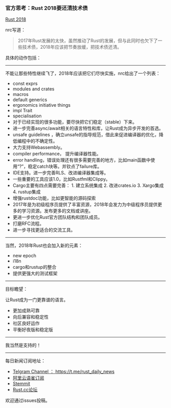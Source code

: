 ###  官方思考：Rust 2018要还清技术债

[Rust 2018](https://www.ncameron.org/blog/rust-2018/)

nrc写道：

>2017年Rust发展的太快，虽然推动了Rust的发展，但与此同时也欠下了一些技术债，2018年应该把节奏放缓，把技术债还清。

具体的动作包括：

---

不能让那些特性继续飞了，2018年应该把它们尽快实施，nrc给出了一个列表：

- const exprs
- modules and crates
- macros
- default generics
- ergonomics initiative things
- impl Trait
- specialisation
- 对于已经实现的很多功能，要尽快把它们稳定（stable）下来。
- 进一步完善async/await相关的语言特性和库，让Rust成为异步开发的首选。
- unsafe guidelines ，确立unsafe的指导规范，借此来促进编译器的优化，降低编程中的不确定性。
- 大力支持Webassembly。
- compiler performance， 提升编译器性能。
- error handling，错误处理还有很多需要完善的地方，比如main函数中使用“?”，稳定catch块等。并钦点了failure库。
- IDE支持。进一步完善RLS、改进编译器集成等。
- 一些重要的工具应该1.0，比如Rustfml和Clippy。
- Cargo主要有四点需要完善：
        1.  建立系统集成
        2. 改进crates.io
        3. Xargo集成
        4. rustup集成
- 增强rustdoc功能，比如更智能的源码探索
- 2017年是为初级程序员提供了丰富资源，2018年会发力为中级程序员提供更多的学习资源。发布更多的文档或讲座。
- 更进一步优化Rust官方团队结构和团队成员。
- 打磨RFC流程。
- 进一步寻找更适合的交流工具。

---

当然，2018年Rust也会加入新的元素：

-  new epoch
- i18n
- cargo和rustup的整合
- 提供更强大的测试框架

---

目标瞻望：

让Rust成为一门更靠谱的语言。

- 更加成熟可靠
- 向后兼容和稳定性
- 社区良好运作
- 平衡好夜版和稳定版

---


我当然是支持的！


---

每日新闻订阅地址：

- [Telgram Channel ： https://t.me/rust_daily_news ](https://t.me/rust_daily_news )
- [阿里云语雀订阅](https://www.yuque.com/chaosbot/rustnews)
- [Stemmit](https://steemit.com/@blackanger)
- [Rust.cc论坛](https://rust.cc)

欢迎通过issues投稿。
